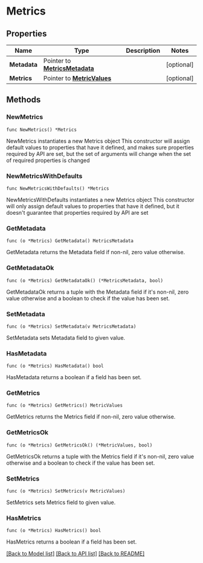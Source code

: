 # Metrics

## Properties

Name | Type | Description | Notes
------------ | ------------- | ------------- | -------------
**Metadata** | Pointer to [**MetricsMetadata**](MetricsMetadata.md) |  | [optional] 
**Metrics** | Pointer to [**MetricValues**](MetricValues.md) |  | [optional] 

## Methods

### NewMetrics

`func NewMetrics() *Metrics`

NewMetrics instantiates a new Metrics object
This constructor will assign default values to properties that have it defined,
and makes sure properties required by API are set, but the set of arguments
will change when the set of required properties is changed

### NewMetricsWithDefaults

`func NewMetricsWithDefaults() *Metrics`

NewMetricsWithDefaults instantiates a new Metrics object
This constructor will only assign default values to properties that have it defined,
but it doesn't guarantee that properties required by API are set

### GetMetadata

`func (o *Metrics) GetMetadata() MetricsMetadata`

GetMetadata returns the Metadata field if non-nil, zero value otherwise.

### GetMetadataOk

`func (o *Metrics) GetMetadataOk() (*MetricsMetadata, bool)`

GetMetadataOk returns a tuple with the Metadata field if it's non-nil, zero value otherwise
and a boolean to check if the value has been set.

### SetMetadata

`func (o *Metrics) SetMetadata(v MetricsMetadata)`

SetMetadata sets Metadata field to given value.

### HasMetadata

`func (o *Metrics) HasMetadata() bool`

HasMetadata returns a boolean if a field has been set.

### GetMetrics

`func (o *Metrics) GetMetrics() MetricValues`

GetMetrics returns the Metrics field if non-nil, zero value otherwise.

### GetMetricsOk

`func (o *Metrics) GetMetricsOk() (*MetricValues, bool)`

GetMetricsOk returns a tuple with the Metrics field if it's non-nil, zero value otherwise
and a boolean to check if the value has been set.

### SetMetrics

`func (o *Metrics) SetMetrics(v MetricValues)`

SetMetrics sets Metrics field to given value.

### HasMetrics

`func (o *Metrics) HasMetrics() bool`

HasMetrics returns a boolean if a field has been set.


[[Back to Model list]](../README.md#documentation-for-models) [[Back to API list]](../README.md#documentation-for-api-endpoints) [[Back to README]](../README.md)


